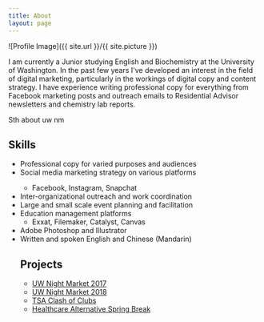 ```yaml
---
title: About
layout: page
---
```

![Profile Image]({{ site.url }}/{{ site.picture }})
<p>
</p>
<p>I am currently a Junior studying English and Biochemistry at the University of Washington. In the past few years I've developed an interest in the field of digital marketing, particularly in the workings of digital copy and content strategy. I have experience writing professional copy for everything from Facebook marketing posts and outreach emails to Residential Advisor newsletters and chemistry lab reports.</p>

<p>Sth about uw nm</p>
<p>
</p>
<h2>Skills</h2>

<ul class="skill-list">
	<li>Professional copy for varied purposes and audiences</li>
	<li>Social media marketing strategy on various platforms</li>
	<ul>
	<li>Facebook, Instagram, Snapchat</li>
	</ul>
	<li>Inter-organizational outreach and work coordination</li>
	<li>Large and small scale event planning and facilitation</li>
	<li>Education management platforms
	<ul>
	<li>Exxat, Filemaker, Catalyst, Canvas</li>
	</ul>
	<li>Adobe Photoshop and Illustrator</li>
	<li>Written and spoken English and Chinese (Mandarin)</li>

<h2>Projects</h2>

<ul>
	<li><a href="https://github.com/">UW Night Market 2017</a></li>
	<li><a href="https://github.com/">UW Night Market 2018</a></li>
	<li><a href="https://github.com/">TSA Clash of Clubs</a></li>
	<li><a href="https://github.com/">Healthcare Alternative Spring Break</a></li>
</ul>
